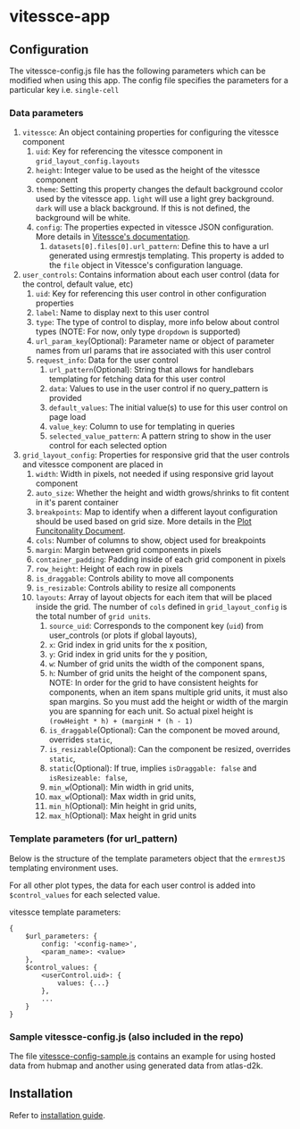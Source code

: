 # vitessce-app
## Configuration
The vitessce-config.js file has the following parameters which can be modified when using this app.
The config file specifies the parameters for a particular key i.e. `single-cell`

### Data parameters
1. `vitessce`: An object containing properties for configuring the vitessce component
    1. `uid`: Key for referencing the vitessce component in `grid_layout_config.layouts`
    2. `height`: Integer value to be used as the height of the vitessce component
    3. `theme`: Setting this property changes the default background ccolor used by the vitessce app. `light` will use a light grey background. `dark` will use a black background. If this is not defined, the background will be white. 
    4. `config`: The properties expected in vitessce JSON configuration. More details in [Vitessce's documentation](http://vitessce.io/docs/view-config-json/).
        1. `datasets[0].files[0].url_pattern`: Define this to have a url generated using ermrestjs templating. This property is added to the `file` object in Vitessce's configuration language.
2. `user_controls`: Contains information about each user control (data for the control, default value, etc) 
    1. `uid`: Key for referencing this user control in other configuration properties
    2. `label`: Name to display next to this user control
    3. `type`:  The type of control to display, more info below about control types (NOTE: For now, only type `dropdown` is supported)
    4. `url_param_key`(Optional): Parameter name or object of parameter names from url params that ire associated with this user control 
    6. `request_info`: Data for the user control
        1. `url_pattern`(Optional): String that allows for handlebars templating for fetching data for this user control
        2. `data`: Values to use in the user control if no query_pattern is provided 
        3. `default_values`: The initial value(s) to use for this user control on page load
        4. `value_key`: Column to use for templating in queries
        5. `selected_value_pattern`: A pattern string to show in the user control for each selected option
3. `grid_layout_config`: Properties for responsive grid that the user controls and vitessce component are placed in
    1. `width`: Width in pixels, not needed if using responsive grid layout component
    2. `auto_size`: Whether the height and width grows/shrinks to fit content in it's parent container
    3. `breakpoints`: Map to identify when a different layout configuration should be used based on grid size. More details in the [Plot Funcitonality Document](/docs/user-docs/plot-functionality.md).
    4. `cols`: Number of columns to show, object used for breakpoints
    5. `margin`: Margin between grid components in pixels
    6. `container_padding`: Padding inside of each grid component in pixels
    7. `row_height`: Height of each row in pixels
    8. `is_draggable`: Controls ability to move all components
    9. `is_resizable`: Controls ability to resize all components
    10. `layouts`: Array of layout objects for each item that will be placed inside the grid. The number of `cols` defined in `grid_layout_config` is the total number of `grid units`.
        1. `source_uid`: Corresponds to the component key (`uid`) from user_controls (or plots if global layouts),
        2. `x`: Grid index in grid units for the x position, 
        3. `y`: Grid index in grid units for the y position,
        4. `w`: Number of grid units the width of the component spans, 
        5. `h`: Number of grid units the height of the component spans, 
        NOTE: In order for the grid to have consistent heights for components, when an item spans multiple grid units, it must also span margins. So you must add the height or width of the margin you are spanning for each unit. So actual pixel height is `(rowHeight * h) + (marginH * (h - 1)`
        6. `is_draggable`(Optional): Can the component be moved around, overrides `static`,
        7. `is_resizable`(Optional): Can the component be resized, overrides `static`,
        8. `static`(Optional): If true, implies `isDraggable: false` and `isResizeable: false`,
        9. `min_w`(Optional): Min width in grid units,
        10. `max_w`(Optional): Max width in grid units,
        11. `min_h`(Optional): Min height in grid units,
        12. `max_h`(Optional): Max height in grid units

### Template parameters (for url_pattern)

Below is the structure of the template parameters object that the `ermrestJS` templating environment uses.

For all other plot types, the data for each user control is added into `$control_values` for each selected value. 

vitessce template parameters:
```
{
    $url_parameters: {
        config: '<config-name>',
        <param_name>: <value>
    },
    $control_values: {
        <userControl.uid>: {
            values: {...}
        },
        ...
    }
}
```

### Sample vitessce-config.js (also included in the repo)
The file [vitessce-config-sample.js](/config/vitessce-config-sample.js) contains an example for using hosted data from hubmap and another using generated data from atlas-d2k.

## Installation

Refer to [installation guide](/docs/user-docs/installation.md).
